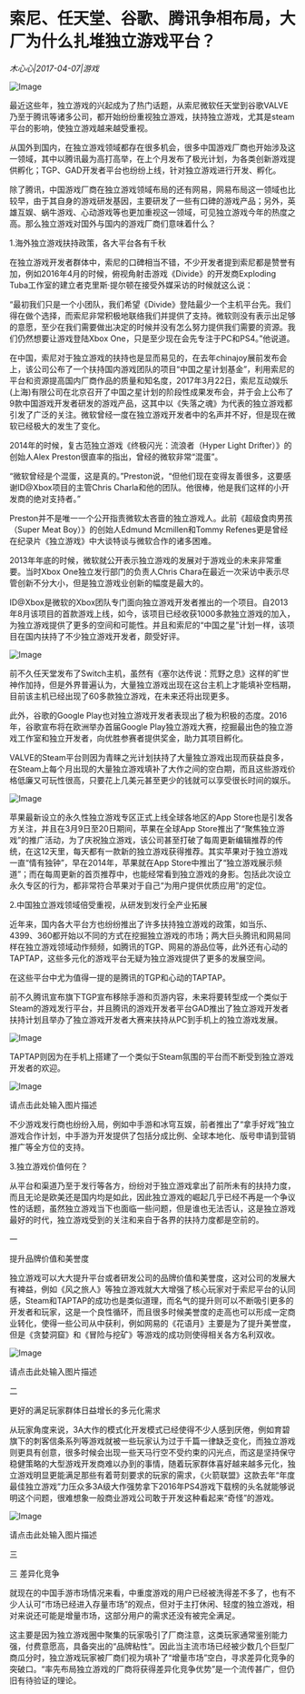 # 索尼、任天堂、谷歌、腾讯争相布局，大厂为什么扎堆独立游戏平台？

*木心心|2017-04-07|游戏*

![Image](http://p2.pstatp.com/large/37d60000dc2ab4664c4b)

最近这些年，独立游戏的兴起成为了热门话题，从索尼微软任天堂到谷歌VALVE乃至于腾讯等诸多公司，都开始纷纷重视独立游戏，扶持独立游戏，尤其是steam平台的影响，使独立游戏越来越受重视。

从国外到国内，在独立游戏领域都存在很多机会，很多中国游戏厂商也开始涉及这一领域，其中以腾讯最为高打高举，在上个月发布了极光计划，为各类创新游戏提供孵化；TGP、GAD开发者平台也纷纷上线，针对独立游戏进行开发、孵化。

除了腾讯，中国游戏厂商在独立游戏领域布局的还有网易，网易布局这一领域也比较早，由于其自身的游戏研发基因，主要研发了一些有口碑的游戏产品；另外，英雄互娱、蜗牛游戏、心动游戏等也更加重视这一领域，可见独立游戏今年的热度之高。那么独立游戏对国外与国内的游戏厂商们意味着什么？

1.海外独立游戏扶持政策，各大平台各有千秋

在独立游戏开发者群体中，索尼的口碑相当不错，不少开发者提到索尼都是赞誉有加，例如2016年4月的时候，俯视角射击游戏《Divide》的开发商Exploding Tuba工作室的建立者克里斯·提尔顿在接受外媒采访的时候就这么说：

“最初我们只是一个小团队，我们希望《Divide》登陆最少一个主机平台先。我们得在做个选择，而索尼非常积极地联络我们并提供了支持。微软则没有表示出足够的意愿，至少在我们需要做出决定的时候并没有怎么努力提供我们需要的资源。我们仍然想要让游戏登陆Xbox One，只是至少现在会先专注于PC和PS4。”他说道。

在中国，索尼对于独立游戏的扶持也是显而易见的，在去年chinajoy展前发布会上，该公司公布了一个扶持国内游戏团队的项目“中国之星计划基金”，利用索尼的平台和资源提高国内厂商作品的质量和知名度，2017年3月22日，索尼互动娱乐(上海)有限公司在北京召开了中国之星计划的阶段性成果发布会，并于会上公布了9款中国游戏开发者研发的游戏产品，这其中以《失落之魂》为代表的独立游戏都引发了广泛的关注。微软曾经一度在独立游戏开发者中的名声并不好，但是现在微软已经极大的发生了变化。

2014年的时候，复古范独立游戏《终极闪光：流浪者（Hyper Light Drifter）》的创始人Alex Preston很直率的指出，曾经的微软非常“混蛋”。

“微软曾经是个混蛋，这是真的。”Preston说，“但他们现在变得友善很多，这要感谢ID@Xbox项目的主管Chris Charla和他的团队。他很棒，他是我们这样的小开发商的绝对支持者。”

Preston并不是唯一一个公开指责微软太吝啬的独立游戏人。此前《超级食肉男孩（Super Meat Boy）》的创始人Edmund Mcmillen和Tommy Refenes更是曾经在纪录片《独立游戏》中大谈特谈与微软合作的诸多困难。

2013年年底的时候，微软就公开表示独立游戏的发展对于游戏业的未来非常重要。当时Xbox One独立发行部门的负责人Chris Chara在最近一次采访中表示尽管创新不分大小，但是独立游戏业创新的幅度是最大的。

ID@Xbox是微软的Xbox团队专门面向独立游戏开发者推出的一个项目。自2013年8月该项目的首款游戏上线，如今，该项目已经收获1000多款独立游戏的加入，为独立游戏提供了更多的空间和可能性。并且和索尼的“中国之星”计划一样，该项目在国内扶持了不少独立游戏开发者，颇受好评。

![Image](http://p2.pstatp.com/large/37da00029dda92e02d82)

前不久任天堂发布了Switch主机，虽然有《塞尔达传说：荒野之息》这样的旷世神作加持，但是外界普遍认为，大量独立游戏出现在这台主机上才能填补空档期，目前该主机已经出现了60多款独立游戏，在未来还将出现更多。

此外，谷歌的Google Play也对独立游戏开发者表现出了极为积极的态度。2016年，谷歌宣布将在欧洲举办首届Google Play独立游戏大赛，挖掘最出色的独立游戏工作室和独立开发者，向优胜参赛者提供奖金，助力其项目孵化。

VALVE的Steam平台则因为青睐之光计划扶持了大量独立游戏出现而获益良多，在Steam上每个月出现的大量独立游戏填补了大作之间的空白期，而且这些游戏价格低廉又可玩性很高，只要花上几美元甚至更少的钱就可以享受很长时间的娱乐。

![Image](http://p1.pstatp.com/large/37da00029dd6f0fa081e)

苹果最新设立的永久性独立游戏专区正式上线全球各地区的App Store也是引发各方关注，并且在3月9日至20日期间，苹果在全球App Store推出了“聚焦独立游戏”的推广活动，为了庆祝独立游戏，该公司甚至打破了每周更新编辑推荐的传统，在这12天里，每天都有一款新的独立游戏获得推荐。其实苹果对于独立游戏一直“情有独钟”，早在2014年，苹果就在App Store中推出了“独立游戏展示频道”；而在每周更新的首页推荐中，也能经常看到独立游戏的身影。包括此次设立永久专区的行为，都非常符合苹果对于自己“为用户提供优质应用”的定位。

2.中国独立游戏领域倍受重视，从研发到发行全产业拓展

近年来，国内各大平台方也纷纷推出了许多扶持独立游戏的政策，如当乐、4399、360都开始以不同的方式在挖掘独立游戏的市场；两大巨头腾讯和网易同样在独立游戏领域动作频频，如腾讯的TGP、网易的游品位等，此外还有心动的TAPTAP，这些多元化的游戏平台无疑为独立游戏提供了更多的发展空间。

在这些平台中尤为值得一提的是腾讯的TGP和心动的TAPTAP。

前不久腾讯宣布旗下TGP宣布移除手游和页游内容，未来将要转型成一个类似于Steam的游戏发行平台，并且腾讯的游戏开发者平台GAD推出了独立游戏开发者扶持计划且举办了独立游戏开发者大赛来扶持从PC到手机上的独立游戏发展。

![Image](http://p2.pstatp.com/large/37d50000ddcc5357ce53)

TAPTAP则因为在手机上搭建了一个类似于Steam氛围的平台而不断受到独立游戏开发者的欢迎。

![Image](http://p3.pstatp.com/large/37dc0000cb13fbe0fc6c)

请点击此处输入图片描述

不少游戏发行商也纷纷入局，例如中手游和冰穹互娱，前者推出了“拿手好戏”独立游戏合作计划，中手游为开发提供了包括分成比例、全球本地化、版号申请到营销推广等全方位的支持。

3.独立游戏价值何在？

从平台和渠道乃至于发行等各方，纷纷对于独立游戏拿出了前所未有的扶持力度，而且无论是欧美还是国内均是如此，因此独立游戏的崛起几乎已经不再是一个争议性的话题，虽然独立游戏当下也面临一些问题，但是谁也无法否认，这是独立游戏最好的时代，独立游戏受到的关注和来自于各界的扶持力度都是空前的。

一

提升品牌价值和美誉度

独立游戏可以大大提升平台或者研发公司的品牌价值和美誉度，这对公司的发展大有裨益，例如《风之旅人》等独立游戏就大大增强了核心玩家对于索尼平台的认同感，Steam和TAPTAP的成功也是类似道理，而名气的提升则可以不断吸引更多的开发者和玩家，这是一个良性循环，而且很多时候美誉度的走高也可以形成一定商业转化，使得一些公司从中获利，例如网易的《花语月》主要是为了提升美誉度，但是《贪婪洞窟》和《冒险与挖矿》等游戏的成功则使得相关各方名利双收。

![Image](http://p1.pstatp.com/large/37d70002a7affde75c03)

请点击此处输入图片描述

二

更好的满足玩家群体日益增长的多元化需求

从玩家角度来说，3A大作的模式化开发模式已经使得不少人感到厌倦，例如育碧旗下的刺客信条系列等游戏就被一些玩家认为过于千篇一律缺乏变化，而独立游戏则更具有创意，很多时候会出现一些天马行空不受约束的闪光点，而这是坚持保守稳健策略的大型游戏开发商难以办到的事情，随着玩家群体喜好越来越多元化，独立游戏明显更能满足那些有着苛刻要求的玩家的需求，《火箭联盟》这款去年“年度最佳独立游戏”力压众多3A级大作强势拿下2016年PS4游戏下载榜的头名就能够说明这个问题，很难想象一般商业游戏公司敢于开发这种看起来“奇怪”的游戏。

![Image](http://p3.pstatp.com/large/37db0000deddf6fd20ff)

请点击此处输入图片描述

三

三 差异化竞争

就现在的中国手游市场情况来看，中重度游戏的用户已经被洗得差不多了，也有不少人认可“市场已经进入存量市场”的观点，但对于主打休闲、轻度的独立游戏，相对来说还可能是增量市场，这部分用户的需求还没有被完全满足。

这主要是因为独立游戏圈中聚集的玩家吸引了厂商注意，这类玩家通常鉴别能力强，付费意愿高，具备突出的“品牌粘性”。因此当主流市场已经被少数几个巨型厂商瓜分时，独立游戏玩家被厂商们视为填补了“增量市场”空白，寻求差异化竞争的突破口。“率先布局独立游戏的厂商将获得差异化竞争优势”是一个流传甚广，但仍旧有待验证的理论。

